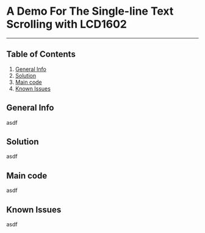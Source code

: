 # A Demo For The Single-line Text Scrolling with LCD1602

***

## Table of Contents
1. [General Info](#general-info)
2. [Solution](#solution)
3. [Main code](#main-code)
4. [Known Issues](#known-issues)

## General Info

asdf

## Solution

asdf

## Main code

asdf

## Known Issues

asdf
